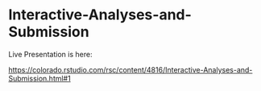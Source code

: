 # Interactive-Analyses-and-Submission

Live Presentation is here:

https://colorado.rstudio.com/rsc/content/4816/Interactive-Analyses-and-Submission.html#1